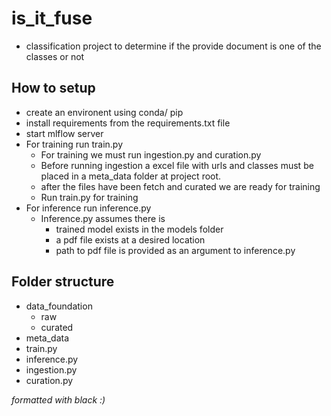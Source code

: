 # is_it_fuse
- classification project to determine if the provide document is one of the classes or not

## How to setup
- create an environent using conda/ pip
- install requirements from the requirements.txt file
- start mlflow server
- For training run train.py
  - For training we must run ingestion.py and curation.py
  - Before running ingestion a excel file with urls and classes must be placed in a meta_data folder at project root.
  - after the files have been fetch and curated we are ready for training
  - Run train.py for training
- For inference run inference.py
  - Inference.py assumes there is
    - trained model exists in the models folder
    - a pdf file exists at a desired location
    - path to pdf file is provided as an argument to inference.py
  
## Folder structure

- data_foundation
  - raw
  - curated
- meta_data
- train.py
- inference.py
- ingestion.py
- curation.py



*formatted with black :)*
